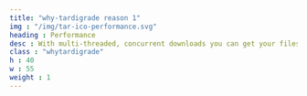 ```yaml
---
title: "why-tardigrade reason 1"
img : "/img/tar-ico-performance.svg"
heading : Performance
desc : With multi-threaded, concurrent downloads you can get your files 20% faster than Amazon S3.
class : "whytardigrade"
h : 40
w : 55
weight : 1
---
```

